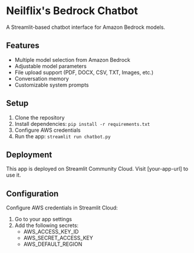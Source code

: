 # Neilflix's Bedrock Chatbot

A Streamlit-based chatbot interface for Amazon Bedrock models.

## Features
- Multiple model selection from Amazon Bedrock
- Adjustable model parameters
- File upload support (PDF, DOCX, CSV, TXT, Images, etc.)
- Conversation memory
- Customizable system prompts

## Setup
1. Clone the repository
2. Install dependencies: `pip install -r requirements.txt`
3. Configure AWS credentials
4. Run the app: `streamlit run chatbot.py`

## Deployment
This app is deployed on Streamlit Community Cloud. Visit [your-app-url] to use it.

## Configuration
Configure AWS credentials in Streamlit Cloud:
1. Go to your app settings
2. Add the following secrets:
   - AWS_ACCESS_KEY_ID
   - AWS_SECRET_ACCESS_KEY
   - AWS_DEFAULT_REGION
